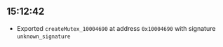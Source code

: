 
## 15:12:42
- Exported `createMutex_10004690` at address `0x10004690` with signature `unknown_signature`
